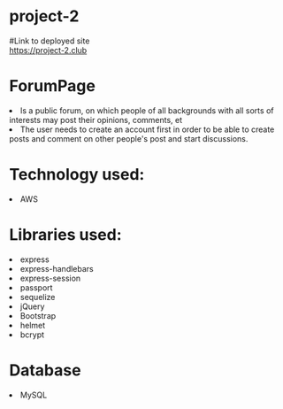 
# project-2

#Link to deployed site	
https://project-2.club


# ForumPage
<li>Is a public forum, on which people of all backgrounds with all sorts of interests may post their opinions, comments, et</li>
<li>The user needs to create an account first in order to be able to create posts and comment on other people's post and start discussions.</li>

# Technology used:
<li>AWS</li>


# Libraries used:
<li>express</li>
<li>express-handlebars</li>
<li>express-session</li>
<li>passport</li>
<li>sequelize</li>
<li>jQuery</li>
<li>Bootstrap</li>
<li>helmet</li>
<li>bcrypt</li>


# Database
<li>MySQL</li>

